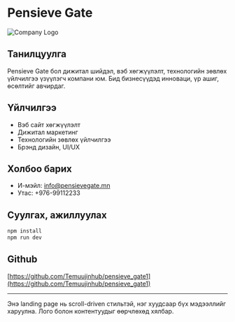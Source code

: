 
# Pensieve Gate

![Company Logo](./public/assets/company-logo.png)

## Танилцуулга

Pensieve Gate бол дижитал шийдэл, вэб хөгжүүлэлт, технологийн зөвлөх үйлчилгээ үзүүлэгч компани юм. Бид бизнесүүдэд инноваци, үр ашиг, өсөлтийг авчирдаг.

## Үйлчилгээ
- Вэб сайт хөгжүүлэлт
- Дижитал маркетинг
- Технологийн зөвлөх үйлчилгээ
- Брэнд дизайн, UI/UX

## Холбоо барих
- И-мэйл: info@pensievegate.mn
- Утас: +976-99112233

## Суулгах, ажиллуулах
```bash
npm install
npm run dev
```

## Github
[https://github.com/Temuujinhub/pensieve_gate1](https://github.com/Temuujinhub/pensieve_gate1)

---

Энэ landing page нь scroll-driven стильтэй, нэг хуудсаар бүх мэдээллийг харуулна. Лого болон контентуудыг өөрчлөхөд хялбар.
